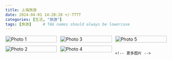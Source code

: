 ```yaml
---
title: 上海旅游
date: 2024-04-01 14:28:28 +/-TTTT
categories: [生活, "旅游"]
tags: [旅游]     # TAG names should always be lowercase
---
```


<head>
    <meta charset="UTF-8">
    <meta name="viewport" content="width=device-width, initial-scale=1.0">
    <style>
        .gallery {
            column-count: 3; /* 设置列数 */
            column-gap: 10px; /* 设置列之间的间隙 */
        }
        .gallery img {
            width: 100%;
            break-inside: avoid; /* 避免图片跨列显示 */
            margin-bottom: 10px; /* 设置图片之间的间隙 */
        }
    </style>
</head>
<body>

<div class="gallery">
    <img src="{{site.url}}/assets/images/shanghai/IMG_4188.JPG" alt="Photo 1">
    <img src="{{site.url}}/assets/images/shanghai/IMG_4465.JPG" alt="Photo 2">
    <img src="{{site.url}}/assets/images/shanghai/IMG_4564.JPG" alt="Photo 3">
    <img src="{{site.url}}/assets/images/shanghai/IMG_4572.JPG" alt="Photo 4">
    <img src="https://onedrive.live.com/embed?resid=477C91427BD93A4E%21224703&authkey=%21ABST5Rk0eb9eAOU&width=660" alt="Photo 5">
    
    <!-- 更多图片 -->
</div>

</body>